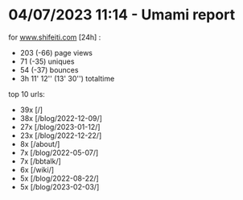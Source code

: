 # 04/07/2023 11:14 - Umami report
for www.shifeiti.com [24h] :

 - 203 (-66) page views
 - 71 (-35) uniques
 - 54 (-37) bounces
 - 3h 11' 12'' (13' 30'') totaltime


top 10 urls:
 - 39x [/]
 - 38x [/blog/2022-12-09/]
 - 27x [/blog/2023-01-12/]
 - 23x [/blog/2022-12-22/]
 - 8x [/about/]
 - 7x [/blog/2022-05-07/]
 - 7x [/bbtalk/]
 - 6x [/wiki/]
 - 5x [/blog/2022-08-22/]
 - 5x [/blog/2023-02-03/]


